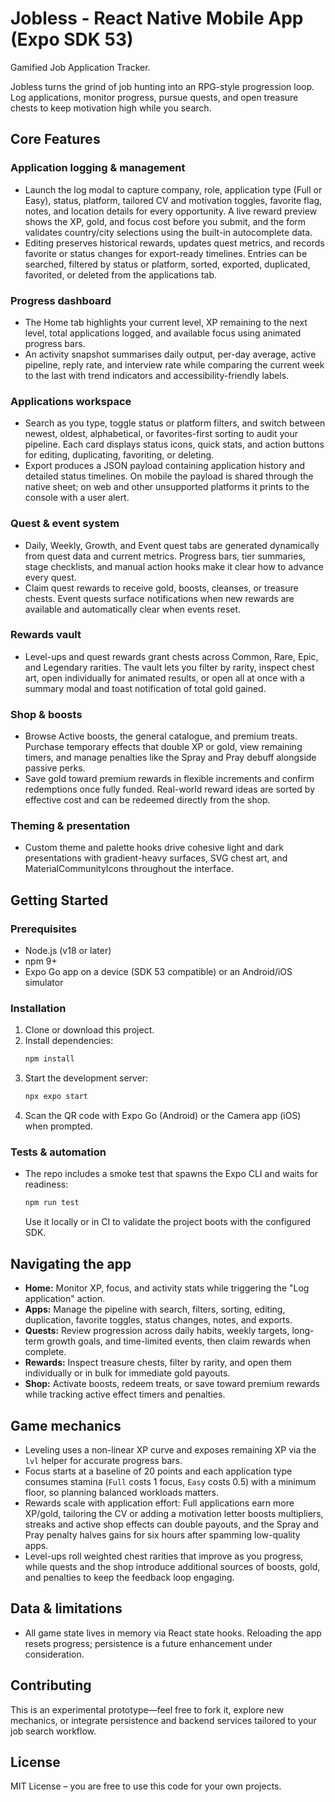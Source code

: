 # Jobless - React Native Mobile App (Expo SDK 53)

Gamified Job Application Tracker.

Jobless turns the grind of job hunting into an RPG-style progression loop. Log applications, monitor progress, pursue quests, and open treasure chests to keep motivation high while you search.

## Core Features

### Application logging & management
- Launch the log modal to capture company, role, application type (Full or Easy), status, platform, tailored CV and motivation toggles, favorite flag, notes, and location details for every opportunity. A live reward preview shows the XP, gold, and focus cost before you submit, and the form validates country/city selections using the built-in autocomplete data.
- Editing preserves historical rewards, updates quest metrics, and records favorite or status changes for export-ready timelines. Entries can be searched, filtered by status or platform, sorted, exported, duplicated, favorited, or deleted from the applications tab.

### Progress dashboard
- The Home tab highlights your current level, XP remaining to the next level, total applications logged, and available focus using animated progress bars.
- An activity snapshot summarises daily output, per-day average, active pipeline, reply rate, and interview rate while comparing the current week to the last with trend indicators and accessibility-friendly labels.

### Applications workspace
- Search as you type, toggle status or platform filters, and switch between newest, oldest, alphabetical, or favorites-first sorting to audit your pipeline. Each card displays status icons, quick stats, and action buttons for editing, duplicating, favoriting, or deleting.
- Export produces a JSON payload containing application history and detailed status timelines. On mobile the payload is shared through the native sheet; on web and other unsupported platforms it prints to the console with a user alert.

### Quest & event system
- Daily, Weekly, Growth, and Event quest tabs are generated dynamically from quest data and current metrics. Progress bars, tier summaries, stage checklists, and manual action hooks make it clear how to advance every quest.
- Claim quest rewards to receive gold, boosts, cleanses, or treasure chests. Event quests surface notifications when new rewards are available and automatically clear when events reset.

### Rewards vault
- Level-ups and quest rewards grant chests across Common, Rare, Epic, and Legendary rarities. The vault lets you filter by rarity, inspect chest art, open individually for animated results, or open all at once with a summary modal and toast notification of total gold gained.

### Shop & boosts
- Browse Active boosts, the general catalogue, and premium treats. Purchase temporary effects that double XP or gold, view remaining timers, and manage penalties like the Spray and Pray debuff alongside passive perks.
- Save gold toward premium rewards in flexible increments and confirm redemptions once fully funded. Real-world reward ideas are sorted by effective cost and can be redeemed directly from the shop.

### Theming & presentation
- Custom theme and palette hooks drive cohesive light and dark presentations with gradient-heavy surfaces, SVG chest art, and MaterialCommunityIcons throughout the interface.

## Getting Started

### Prerequisites
- Node.js (v18 or later)
- npm 9+
- Expo Go app on a device (SDK 53 compatible) or an Android/iOS simulator

### Installation
1. Clone or download this project.
2. Install dependencies:
   ```bash
   npm install
   ```
3. Start the development server:
   ```bash
   npx expo start
   ```
4. Scan the QR code with Expo Go (Android) or the Camera app (iOS) when prompted.

### Tests & automation
- The repo includes a smoke test that spawns the Expo CLI and waits for readiness:
  ```bash
  npm run test
  ```
  Use it locally or in CI to validate the project boots with the configured SDK.

## Navigating the app
- **Home:** Monitor XP, focus, and activity stats while triggering the "Log application" action.
- **Apps:** Manage the pipeline with search, filters, sorting, editing, duplication, favorite toggles, status changes, notes, and exports.
- **Quests:** Review progression across daily habits, weekly targets, long-term growth goals, and time-limited events, then claim rewards when complete.
- **Rewards:** Inspect treasure chests, filter by rarity, and open them individually or in bulk for immediate gold payouts.
- **Shop:** Activate boosts, redeem treats, or save toward premium rewards while tracking active effect timers and penalties.

## Game mechanics
- Leveling uses a non-linear XP curve and exposes remaining XP via the `lvl` helper for accurate progress bars.
- Focus starts at a baseline of 20 points and each application type consumes stamina (`Full` costs 1 focus, `Easy` costs 0.5) with a minimum floor, so planning balanced workloads matters.
- Rewards scale with application effort: Full applications earn more XP/gold, tailoring the CV or adding a motivation letter boosts multipliers, streaks and active shop effects can double payouts, and the Spray and Pray penalty halves gains for six hours after spamming low-quality apps.
- Level-ups roll weighted chest rarities that improve as you progress, while quests and the shop introduce additional sources of boosts, gold, and penalties to keep the feedback loop engaging.

## Data & limitations
- All game state lives in memory via React state hooks. Reloading the app resets progress; persistence is a future enhancement under consideration.

## Contributing

This is an experimental prototype—feel free to fork it, explore new mechanics, or integrate persistence and backend services tailored to your job search workflow.

## License

MIT License – you are free to use this code for your own projects.
